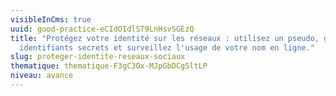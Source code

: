 ```yaml
---
visibleInCms: true
uuid: good-practice-eCIdOIdlST9LnHsvSGEzQ
title: "Protégez votre identité sur les réseaux : utilisez un pseudo, gardez vos
  identifiants secrets et surveillez l'usage de votre nom en ligne."
slug: proteger-identite-reseaux-sociaux
thematique: thematique-F3gC3Ox-MJpGbDCgSltLP
niveau: avance
---
```

